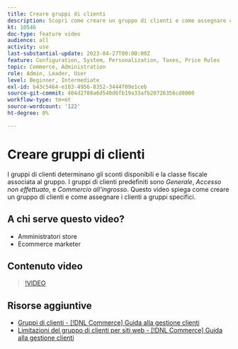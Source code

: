 ```yaml
---
title: Creare gruppi di clienti
description: Scopri come creare un gruppo di clienti e come assegnare clienti a gruppi specifici, che determinano gli sconti disponibili e la classe fiscale associata.
kt: 10546
doc-type: feature video
audience: all
activity: use
last-substantial-update: 2023-04-27T00:00:00Z
feature: Configuration, System, Personalization, Taxes, Price Rules
topic: Commerce, Administration
role: Admin, Leader, User
level: Beginner, Intermediate
exl-id: b43c5464-e103-4956-8352-3444f09e1ceb
source-git-commit: 404d2708a6d540d6fb19a33afb20726356cd8000
workflow-type: tm+mt
source-wordcount: '122'
ht-degree: 0%

---
```


# Creare gruppi di clienti

I gruppi di clienti determinano gli sconti disponibili e la classe fiscale associata al gruppo. I gruppi di clienti predefiniti sono _Generale_, _Accesso non effettuato_, e _Commercio all&#39;ingrosso_. Questo video spiega come creare un gruppo di clienti e come assegnare i clienti a gruppi specifici.

## A chi serve questo video?

- Amministratori store
- Ecommerce marketer

## Contenuto video

>[!VIDEO](https://video.tv.adobe.com/v/343660?quality=12&learn=on)

## Risorse aggiuntive

- [Gruppi di clienti - [!DNL Commerce] Guida alla gestione clienti](https://experienceleague.adobe.com/docs/commerce-admin/customers/customers-menu/customer-groups.html)
- [Limitazioni del gruppo di clienti per siti web - [!DNL Commerce] Guida alla gestione clienti](https://developer.adobe.com/commerce/php/development/components/indexing/optimization/#customer-group-limitations-by-websites)

